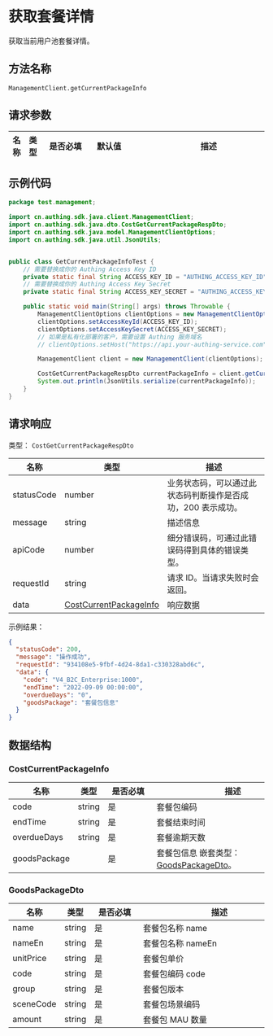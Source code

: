 # 获取套餐详情

<!--
  警告⚠️：
  不要直接修改该文档，
  https://github.com/Authing/authing-docs-factory
  使用该项目进行生成
-->

<LastUpdated />

获取当前用户池套餐详情。

## 方法名称

`ManagementClient.getCurrentPackageInfo`

## 请求参数

| 名称 | 类型 | <div style="width:80px">是否必填</div> | <div style="width:60px">默认值</div> | <div style="width:300px">描述</div> | <div style="width:200px">示例值</div> |
| ---- | ---- | ---- | ---- | ---- | ---- |




## 示例代码

```java
package test.management;

import cn.authing.sdk.java.client.ManagementClient;
import cn.authing.sdk.java.dto.CostGetCurrentPackageRespDto;
import cn.authing.sdk.java.model.ManagementClientOptions;
import cn.authing.sdk.java.util.JsonUtils;


public class GetCurrentPackageInfoTest {
    // 需要替换成你的 Authing Access Key ID
    private static final String ACCESS_KEY_ID = "AUTHING_ACCESS_KEY_ID";
    // 需要替换成你的 Authing Access Key Secret
    private static final String ACCESS_KEY_SECRET = "AUTHING_ACCESS_KEY_SECRET";

    public static void main(String[] args) throws Throwable {
        ManagementClientOptions clientOptions = new ManagementClientOptions();
        clientOptions.setAccessKeyId(ACCESS_KEY_ID);
        clientOptions.setAccessKeySecret(ACCESS_KEY_SECRET);
        // 如果是私有化部署的客户，需要设置 Authing 服务域名
        // clientOptions.setHost("https://api.your-authing-service.com");

        ManagementClient client = new ManagementClient(clientOptions);

        CostGetCurrentPackageRespDto currentPackageInfo = client.getCurrentPackageInfo();
        System.out.println(JsonUtils.serialize(currentPackageInfo));
    }
}

```




## 请求响应

类型： `CostGetCurrentPackageRespDto`

| 名称 | 类型 | 描述 |
| ---- | ---- | ---- |
| statusCode | number | 业务状态码，可以通过此状态码判断操作是否成功，200 表示成功。 |
| message | string | 描述信息 |
| apiCode | number | 细分错误码，可通过此错误码得到具体的错误类型。 |
| requestId | string | 请求 ID。当请求失败时会返回。 |
| data | <a href="#CostCurrentPackageInfo">CostCurrentPackageInfo</a> | 响应数据 |



示例结果：

```json
{
  "statusCode": 200,
  "message": "操作成功",
  "requestId": "934108e5-9fbf-4d24-8da1-c330328abd6c",
  "data": {
    "code": "V4_B2C_Enterprise:1000",
    "endTime": "2022-09-09 00:00:00",
    "overdueDays": "0",
    "goodsPackage": "套餐包信息"
  }
}
```

## 数据结构


### <a id="CostCurrentPackageInfo"></a> CostCurrentPackageInfo

| 名称 | 类型 | <div style="width:80px">是否必填</div> | <div style="width:300px">描述</div> | <div style="width:200px">示例值</div> |
| ---- |  ---- | ---- | ---- | ---- |
| code | string | 是 | 套餐包编码   |  `V4_B2C_Enterprise:1000` |
| endTime | string | 是 | 套餐结束时间   |  `2022-09-09 00:00:00` |
| overdueDays | string | 是 | 套餐逾期天数   |  `0` |
| goodsPackage |  | 是 | 套餐包信息 嵌套类型：<a href="#GoodsPackageDto">GoodsPackageDto</a>。  |  `套餐包信息` |


### <a id="GoodsPackageDto"></a> GoodsPackageDto

| 名称 | 类型 | <div style="width:80px">是否必填</div> | <div style="width:300px">描述</div> | <div style="width:200px">示例值</div> |
| ---- |  ---- | ---- | ---- | ---- |
| name | string | 是 | 套餐包名称 name   |  `测试套餐包` |
| nameEn | string | 是 | 套餐包名称 nameEn   |  `test package` |
| unitPrice | string | 是 | 套餐包单价   |  `99.00` |
| code | string | 是 | 套餐包编码 code   |  `V4_B2C_Enterprise:1000` |
| group | string | 是 | 套餐包版本   |  `Enterprise` |
| sceneCode | string | 是 | 套餐包场景编码   |  `B2C` |
| amount | string | 是 | 套餐包 MAU 数量   |  `1000` |


